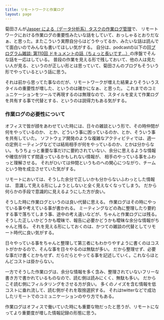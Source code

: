 ```yaml
---
title: リモートワークと作業ログ
layout: page
---
```

菊田さんが[Jasper による（データ分析系）タスクの作業ログ管理](https://yoheikikuta.github.io/working_log_using_jasper/)で、
リモートワークにおける作業ログの重要性みたいな話をしていて、おっしゃるとおりだなぁ、と思った。またこういう実際自分らはどうやってるか、みたいな話は読んでて面白いのでみんなも書いてほしい気がする。
自分は、podcastの以下の回[プログラム雑談: 第110回 ドキュメントの話（ちょっと長いです…）](https://anchor.fm/karino2/episodes/110-ejn56u/a-a3756t0)の序盤でそんな話を一応はしている。
普段の作業を見える形で残しておいて、他の人は見たい人が見る、というのが正しい形とは思っていて、菊田さんのブログもそういう形でやっているという話に思う。

それは前から思ってた事なのだが、リモートワークが増えた結果よりそういうスタイルの重要性が増した、というのは確かになぁ、と思った。
これまでのコミュニケーションをツールで再現するのは無理なので、スタイルを変えて作業ログを共有する事で代替とする、というのは説得力もある気がする。

### 作業ログの必要性について

オフィスで皆が顔をあわせていた時には、日々の雑談という形で、その時仲間が何をやっているのか、
とか、どういう事に困っているのか、とか、そういう事を共有していた。
ソフトウェア開発のような複雑なアクティビティでは、週一の定例ミーティングなどでは結局相手が何をやっているのか、とかは分からない。
もうちょっと重要な事だけに要約されていない、余分に思えるような情報や確信が持てず間違っているかもしれない情報が、
相手のやっている事をふわっと理解させる。
それがひいては仲間というものへの関心につながり、チームという物を成立させていた気がする。

リモートにおいては、そうした余分で正しいかも分からないふわっとした情報は、
意識して見える形にしようとしないと全く見えなくなってしまう。
だから何らかの手段で意識的に見えるようにした方が良い。

そうした時に作業ログというのは良い代替に思える。
作業ログはその時にやっている事や考えている事が書かれる。
ミーティングなどの為に整理したり要約する事で落ちてしまう事、途中の考え違いなどが、ちゃんと作業ログには残る。
そうした正しいかどうかも曖昧で、報告に必要かどうかも曖昧な余分な情報がちゃんと残る。
それを見える形にしておくのは、かつての雑談の代替としてリモート時代に良い気がする。

日々やっている事をちゃんと整理して第三者にもわかりやすように書くのはコストがかかるので、そんな事を日々やるのは無駄が多い。
だから整理せず、必要な事だけ書くとかもせず、だらだらとやってる事を記述していく。これならほとんどコストは掛からない。

一方でそうした作業ログは、余分な情報を多く含み、整理されていないフリーな書き方で書かれているものなので、読む側は読みにくく、無駄も多い。
だからこそ読む側にフィルタリングをさせる方が良い。
多くのノイズを含む情報を低コストに垂れ流して、読む側がそれを取捨選択する。
それはtwitterなどで成功したリモートでのコミュニケーションのやり方でもある。

作業ログはオフィスで働いていた時にも重要な物だったと思うが、リモートになってより重要度が増した情報記録の形態に思う。